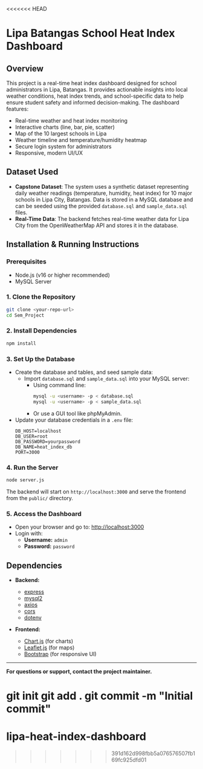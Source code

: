 <<<<<<< HEAD
# Lipa Batangas School Heat Index Dashboard

## Overview
This project is a real-time heat index dashboard designed for school administrators in Lipa, Batangas. It provides actionable insights into local weather conditions, heat index trends, and school-specific data to help ensure student safety and informed decision-making. The dashboard features:
- Real-time weather and heat index monitoring
- Interactive charts (line, bar, pie, scatter)
- Map of the 10 largest schools in Lipa
- Weather timeline and temperature/humidity heatmap
- Secure login system for administrators
- Responsive, modern UI/UX

## Dataset Used
- **Capstone Dataset**: The system uses a synthetic dataset representing daily weather readings (temperature, humidity, heat index) for 10 major schools in Lipa City, Batangas. Data is stored in a MySQL database and can be seeded using the provided `database.sql` and `sample_data.sql` files.
- **Real-Time Data**: The backend fetches real-time weather data for Lipa City from the OpenWeatherMap API and stores it in the database.

## Installation & Running Instructions

### Prerequisites
- Node.js (v16 or higher recommended)
- MySQL Server

### 1. Clone the Repository
```bash
git clone <your-repo-url>
cd Sem_Project
```

### 2. Install Dependencies
```bash
npm install
```

### 3. Set Up the Database
- Create the database and tables, and seed sample data:
  - Import `database.sql` and `sample_data.sql` into your MySQL server:
    - Using command line:
      ```bash
      mysql -u <username> -p < database.sql
      mysql -u <username> -p < sample_data.sql
      ```
    - Or use a GUI tool like phpMyAdmin.
- Update your database credentials in a `.env` file:
  ```env
  DB_HOST=localhost
  DB_USER=root
  DB_PASSWORD=yourpassword
  DB_NAME=heat_index_db
  PORT=3000
  ```

### 4. Run the Server
```bash
node server.js
```
The backend will start on `http://localhost:3000` and serve the frontend from the `public/` directory.

### 5. Access the Dashboard
- Open your browser and go to: [http://localhost:3000](http://localhost:3000)
- Login with:
  - **Username:** `admin`
  - **Password:** `password`

## Dependencies
- **Backend:**
  - [express](https://www.npmjs.com/package/express)
  - [mysql2](https://www.npmjs.com/package/mysql2)
  - [axios](https://www.npmjs.com/package/axios)
  - [cors](https://www.npmjs.com/package/cors)
  - [dotenv](https://www.npmjs.com/package/dotenv)

- **Frontend:**
  - [Chart.js](https://www.chartjs.org/) (for charts)
  - [Leaflet.js](https://leafletjs.com/) (for maps)
  - [Bootstrap](https://getbootstrap.com/) (for responsive UI)

---

**For questions or support, contact the project maintainer.** 

git init
git add .
git commit -m "Initial commit" 
=======
# lipa-heat-index-dashboard
>>>>>>> 391d162d998fbb5a076576507fb169fc925dfd01
